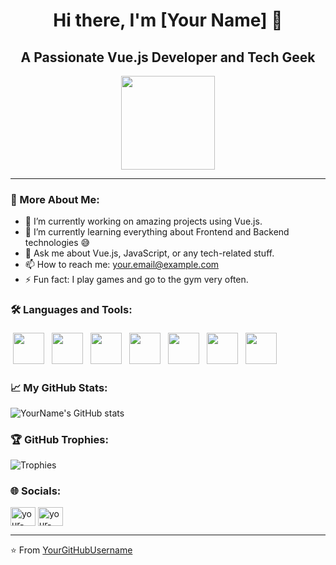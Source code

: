 <h1 align="center">Hi there, I'm [Your Name] 👋</h1>

<h2 align="center">A Passionate Vue.js Developer and Tech Geek</h2>

<p align="center">
  <img src="https://media.giphy.com/media/kH1DBkPNyZPOk0BxrM/giphy.gif" width="150">
</p>

---

### 🧐 More About Me:

- 🔭 I’m currently working on amazing projects using Vue.js.
- 🌱 I’m currently learning everything about Frontend and Backend technologies 😅
- 💬 Ask me about Vue.js, JavaScript, or any tech-related stuff.
- 📫 How to reach me: [your.email@example.com](mailto:your.email@example.com)
- ⚡ Fun fact: I play games and go to the gym very often.

### 🛠 Languages and Tools:

<div>
  <img src="https://cdn.jsdelivr.net/npm/programming-languages-logos/src/javascript/javascript.png" height="50" style="vertical-align:top; margin:4px">
  <img src="https://cdn.jsdelivr.net/npm/programming-languages-logos/src/vue/vue.png" height="50" style="vertical-align:top; margin:4px">
  <img src="https://cdn.jsdelivr.net/npm/programming-languages-logos/src/html/html.png" height="50" style="vertical-align:top; margin:4px">
  <img src="https://cdn.jsdelivr.net/npm/programming-languages-logos/src/css/css.png" height="50" style="vertical-align:top; margin:4px">
  <img src="https://cdn.jsdelivr.net/npm/programming-languages-logos/src/typescript/typescript.png" height="50" style="vertical-align:top; margin:4px">
  <img src="https://www.vectorlogo.zone/logos/git-scm/git-scm-icon.svg" height="50" style="vertical-align:top; margin:4px">
  <img src="https://www.vectorlogo.zone/logos/nodejs/nodejs-icon.svg" height="50" style="vertical-align:top; margin:4px">
</div>

### 📈 My GitHub Stats:

![YourName's GitHub stats](https://github-readme-stats.vercel.app/api?username=your-github-username&show_icons=true&theme=tokyonight)

### 🏆 GitHub Trophies:

![Trophies](https://github-profile-trophy.vercel.app/?username=your-github-username&theme=nord&no-frame=true&no-bg=true&margin-w=4)

### 🌐 Socials:

<p align="left">
  <a href="https://linkedin.com/in/your-linkedin" target="blank"><img align="center" src="https://cdn.jsdelivr.net/gh/devicons/devicon/icons/linkedin/linkedin-original.svg" alt="your-linkedin" height="30" width="40" /></a>
  <a href="https://twitter.com/your-twitter" target="blank"><img align="center" src="https://cdn.jsdelivr.net/gh/devicons/devicon/icons/twitter/twitter-original.svg" alt="your-twitter" height="30" width="40" /></a>
</p>

---

⭐ From [YourGitHubUsername](https://github.com/YourGitHubUsername)
